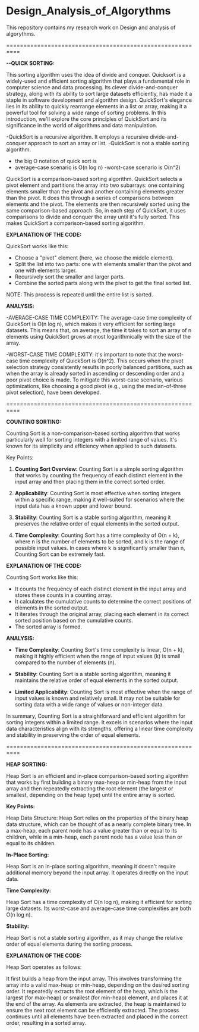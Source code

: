 # Design_Analysis_of_Algorythms
This repository contains my research work on Design and analysis of algorythms.

==========================================================

**--QUICK SORTING:**

This sorting algorithm uses the idea of divide and conquer. Quicksort is a widely-used and efficient sorting algorithm that plays a fundamental role in computer science and data processing. Its clever divide-and-conquer strategy, along with its ability to sort large datasets efficiently, has made it a staple in software development and algorithm design. QuickSort's elegance lies in its ability to quickly rearrange elements in a list or array, making it a powerful tool for solving a wide range of sorting problems. In this introduction, we'll explore the core principles of QuickSort and its significance in the world of algorithms and data manipulation.

-QuickSort is a recursive algorithm. It employs a recursive divide-and-conquer approach to sort an array or list.
-QuickSort is not a stable sorting algorithm. 
- the big O notation of quick sort is 
- average-case scenario is O(n log n)
-worst-case scenario is O(n^2)

QuickSort is a comparison-based sorting algorithm.   QuickSort selects a pivot element and partitions the array into two subarrays: one containing elements smaller than the pivot and another containing elements greater than the pivot. It does this through a series of comparisons between elements and the pivot. The elements are then recursively sorted using the same comparison-based approach. So, in each step of QuickSort, it uses comparisons to divide and conquer the array until it's fully sorted. This makes QuickSort a comparison-based sorting algorithm.

**EXPLANATION OF THE CODE:**

QuickSort works like this:

- Choose a "pivot" element (here, we choose the middle element).
- Split the list into two parts: one with elements smaller than the pivot and one with elements larger.
- Recursively sort the smaller and larger parts.
- Combine the sorted parts along with the pivot to get the final sorted list.

NOTE: This process is repeated until the entire list is sorted.

**ANALYSIS:**

-AVERAGE-CASE TIME COMPLEXITY: The average-case time complexity of QuickSort is O(n log n), which makes it very efficient for sorting large datasets. This means that, on average, the time it takes to sort an array of n elements using QuickSort grows at most logarithmically with the size of the array.

-WORST-CASE TIME COMPLEXITY: it's important to note that the worst-case time complexity of QuickSort is O(n^2). This occurs when the pivot selection strategy consistently results in poorly balanced partitions, such as when the array is already sorted in ascending or descending order and a poor pivot choice is made. To mitigate this worst-case scenario, various optimizations, like choosing a good pivot (e.g., using the median-of-three pivot selection), have been developed.

==========================================================



**COUNTING SORTING:**

Counting Sort is a non-comparison-based sorting algorithm that works particularly well for sorting integers with a limited range of values. It's known for its simplicity and efficiency when applied to such datasets.

Key Points:

1. **Counting Sort Overview**: Counting Sort is a simple sorting algorithm that works by counting the frequency of each distinct element in the input array and then placing them in the correct sorted order.

2. **Applicability**: Counting Sort is most effective when sorting integers within a specific range, making it well-suited for scenarios where the input data has a known upper and lower bound.

3. **Stability**: Counting Sort is a stable sorting algorithm, meaning it preserves the relative order of equal elements in the sorted output.

4. **Time Complexity**: Counting Sort has a time complexity of O(n + k), where n is the number of elements to be sorted, and k is the range of possible input values. In cases where k is significantly smaller than n, Counting Sort can be extremely fast.

**EXPLANATION OF THE CODE:**

Counting Sort works like this:

- It counts the frequency of each distinct element in the input array and stores these counts in a counting array.
- It calculates the cumulative counts to determine the correct positions of elements in the sorted output.
- It iterates through the original array, placing each element in its correct sorted position based on the cumulative counts.
- The sorted array is formed.

**ANALYSIS:**

- **Time Complexity**: Counting Sort's time complexity is linear, O(n + k), making it highly efficient when the range of input values (k) is small compared to the number of elements (n).

- **Stability**: Counting Sort is a stable sorting algorithm, meaning it maintains the relative order of equal elements in the sorted output.

- **Limited Applicability**: Counting Sort is most effective when the range of input values is known and relatively small. It may not be suitable for sorting data with a wide range of values or non-integer data.

In summary, Counting Sort is a straightforward and efficient algorithm for sorting integers within a limited range. It excels in scenarios where the input data characteristics align with its strengths, offering a linear time complexity and stability in preserving the order of equal elements.

==========================================================


**HEAP SORTING:**

Heap Sort is an efficient and in-place comparison-based sorting algorithm that works by first building a binary max-heap or min-heap from the input array and then repeatedly extracting the root element (the largest or smallest, depending on the heap type) until the entire array is sorted.

**Key Points:**

Heap Data Structure: Heap Sort relies on the properties of the binary heap data structure, which can be thought of as a nearly complete binary tree. In a max-heap, each parent node has a value greater than or equal to its children, while in a min-heap, each parent node has a value less than or equal to its children.

**In-Place Sorting:** 

Heap Sort is an in-place sorting algorithm, meaning it doesn't require additional memory beyond the input array. It operates directly on the input data.

**Time Complexity:** 

Heap Sort has a time complexity of O(n log n), making it efficient for sorting large datasets. Its worst-case and average-case time complexities are both O(n log n).

**Stability:**

Heap Sort is not a stable sorting algorithm, as it may change the relative order of equal elements during the sorting process.

**EXPLANATION OF THE CODE:**

Heap Sort operates as follows:

It first builds a heap from the input array. This involves transforming the array into a valid max-heap or min-heap, depending on the desired sorting order.
It repeatedly extracts the root element of the heap, which is the largest (for max-heap) or smallest (for min-heap) element, and places it at the end of the array.
As elements are extracted, the heap is maintained to ensure the next root element can be efficiently extracted.
The process continues until all elements have been extracted and placed in the correct order, resulting in a sorted array.



